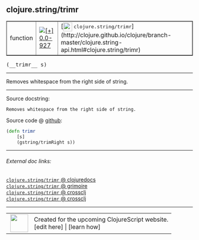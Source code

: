 ## clojure.string/trimr



 <table border="1">
<tr>
<td>function</td>
<td><a href="https://github.com/cljsinfo/cljs-api-docs/tree/0.0-927"><img valign="middle" alt="[+] 0.0-927" title="Added in 0.0-927" src="https://img.shields.io/badge/+-0.0--927-lightgrey.svg"></a> </td>
<td>
[<img height="24px" valign="middle" src="http://i.imgur.com/1GjPKvB.png"> <samp>clojure.string/trimr</samp>](http://clojure.github.io/clojure/branch-master/clojure.string-api.html#clojure.string/trimr)
</td>
</tr>
</table>


 <samp>
(__trimr__ s)<br>
</samp>

---

Removes whitespace from the right side of string.



---




Source docstring:

```
Removes whitespace from the right side of string.
```


Source code @ [github](https://github.com/clojure/clojurescript/blob/r2665/src/cljs/clojure/string.cljs#L157-L160):

```clj
(defn trimr
    [s]
    (gstring/trimRight s))
```

<!--
Repo - tag - source tree - lines:

 <pre>
clojurescript @ r2665
└── src
    └── cljs
        └── clojure
            └── <ins>[string.cljs:157-160](https://github.com/clojure/clojurescript/blob/r2665/src/cljs/clojure/string.cljs#L157-L160)</ins>
</pre>

-->

---



###### External doc links:

[`clojure.string/trimr` @ clojuredocs](http://clojuredocs.org/clojure.string/trimr)<br>
[`clojure.string/trimr` @ grimoire](http://conj.io/store/v1/org.clojure/clojure/1.7.0-beta3/clj/clojure.string/trimr/)<br>
[`clojure.string/trimr` @ crossclj](http://crossclj.info/fun/clojure.string/trimr.html)<br>
[`clojure.string/trimr` @ crossclj](http://crossclj.info/fun/clojure.string.cljs/trimr.html)<br>

---

 <table>
<tr><td>
<img valign="middle" align="right" width="48px" src="http://i.imgur.com/Hi20huC.png">
</td><td>
Created for the upcoming ClojureScript website.<br>
[edit here] | [learn how]
</td></tr></table>

[edit here]:https://github.com/cljsinfo/cljs-api-docs/blob/master/cljsdoc/clojure.string/trimr.cljsdoc
[learn how]:https://github.com/cljsinfo/cljs-api-docs/wiki/cljsdoc-files

<!--

This information was too distracting to show to readers, but I'll leave it
commented here since it is helpful to:

- pretty-print the data used to generate this document
- and show how to retrieve that data



The API data for this symbol:

```clj
{:description "Removes whitespace from the right side of string.",
 :ns "clojure.string",
 :name "trimr",
 :signature ["[s]"],
 :history [["+" "0.0-927"]],
 :type "function",
 :full-name-encode "clojure.string/trimr",
 :source {:code "(defn trimr\n    [s]\n    (gstring/trimRight s))",
          :title "Source code",
          :repo "clojurescript",
          :tag "r2665",
          :filename "src/cljs/clojure/string.cljs",
          :lines [157 160]},
 :full-name "clojure.string/trimr",
 :clj-symbol "clojure.string/trimr",
 :docstring "Removes whitespace from the right side of string."}

```

Retrieve the API data for this symbol:

```clj
;; from Clojure REPL
(require '[clojure.edn :as edn])
(-> (slurp "https://raw.githubusercontent.com/cljsinfo/cljs-api-docs/catalog/cljs-api.edn")
    (edn/read-string)
    (get-in [:symbols "clojure.string/trimr"]))
```

-->
